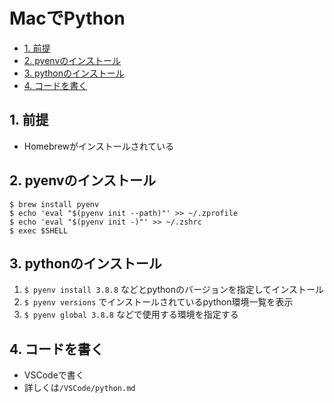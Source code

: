# MacでPython

- [1. 前提](#1-前提)
- [2. pyenvのインストール](#2-pyenvのインストール)
- [3. pythonのインストール](#3-pythonのインストール)
- [4. コードを書く](#4-コードを書く)

## 1. 前提
- Homebrewがインストールされている

## 2. pyenvのインストール
```shell
$ brew install pyenv
$ echo 'eval "$(pyenv init --path)"' >> ~/.zprofile
$ echo 'eval "$(pyenv init -)"' >> ~/.zshrc
$ exec $SHELL
```

## 3. pythonのインストール
1. `$ pyenv install 3.8.8` などとpythonのバージョンを指定してインストール
2. `$ pyenv versions` でインストールされているpython環境一覧を表示
3. `$ pyenv global 3.8.8` などで使用する環境を指定する

## 4. コードを書く
- VSCodeで書く
- 詳しくは`/VSCode/python.md`